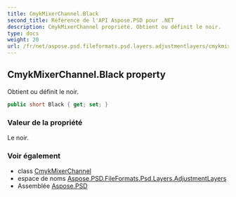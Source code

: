 ```yaml
---
title: CmykMixerChannel.Black
second_title: Référence de l'API Aspose.PSD pour .NET
description: CmykMixerChannel propriété. Obtient ou définit le noir.
type: docs
weight: 20
url: /fr/net/aspose.psd.fileformats.psd.layers.adjustmentlayers/cmykmixerchannel/black/
---
```

## CmykMixerChannel.Black property

Obtient ou définit le noir.

```csharp
public short Black { get; set; }
```

### Valeur de la propriété

Le noir.

### Voir également

* class [CmykMixerChannel](../)
* espace de noms [Aspose.PSD.FileFormats.Psd.Layers.AdjustmentLayers](../../cmykmixerchannel/)
* Assemblée [Aspose.PSD](../../../)


